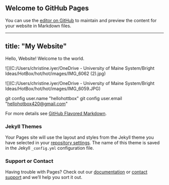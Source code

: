 ## Welcome to GitHub Pages

You can use the [editor on GitHub](https://github.com/hellohotbox/hotsite/edit/gh-pages/index.md) to maintain and preview the content for your website in Markdown files.

---
title: "My Website"
---
    
Hello, Website! Welcome to the world.

![](C:/Users/christine.iyer/OneDrive - University of Maine System/Bright Ideas/HotBox/hot/hot/images/IMG_6062 (2).jpg)

![](C:/Users/christine.iyer/OneDrive - University of Maine System/Bright Ideas/HotBox/hot/hot/images/IMG_6059.JPG)


git config user.name "hellohottbox"
git config user.email "hellohotbox420@gmail.com"


For more details see [GitHub Flavored Markdown](https://guides.github.com/features/mastering-markdown/).

### Jekyll Themes

Your Pages site will use the layout and styles from the Jekyll theme you have selected in your [repository settings](https://github.com/hellohotbox/hotsite/settings/pages). The name of this theme is saved in the Jekyll `_config.yml` configuration file.

### Support or Contact

Having trouble with Pages? Check out our [documentation](https://docs.github.com/categories/github-pages-basics/) or [contact support](https://support.github.com/contact) and we’ll help you sort it out.
